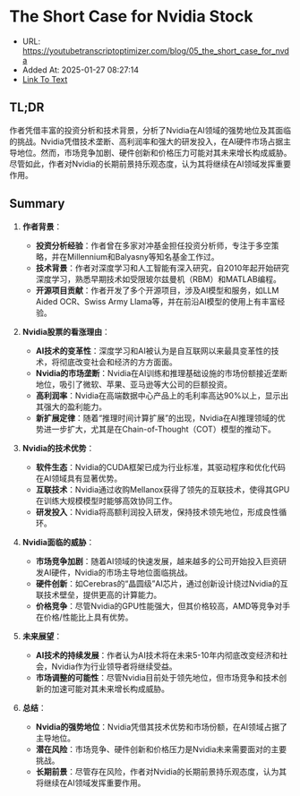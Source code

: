 # The Short Case for Nvidia Stock
- URL: https://youtubetranscriptoptimizer.com/blog/05_the_short_case_for_nvda
- Added At: 2025-01-27 08:27:14
- [Link To Text](2025-01-27-the-short-case-for-nvidia-stock_raw.md)

## TL;DR
作者凭借丰富的投资分析和技术背景，分析了Nvidia在AI领域的强势地位及其面临的挑战。Nvidia凭借技术垄断、高利润率和强大的研发投入，在AI硬件市场占据主导地位。然而，市场竞争加剧、硬件创新和价格压力可能对其未来增长构成威胁。尽管如此，作者对Nvidia的长期前景持乐观态度，认为其将继续在AI领域发挥重要作用。

## Summary
1. **作者背景**：
   - **投资分析经验**：作者曾在多家对冲基金担任投资分析师，专注于多空策略，并在Millennium和Balyasny等知名基金工作过。
   - **技术背景**：作者对深度学习和人工智能有深入研究，自2010年起开始研究深度学习，熟悉早期技术如受限玻尔兹曼机（RBM）和MATLAB编程。
   - **开源项目贡献**：作者开发了多个开源项目，涉及AI模型和服务，如LLM Aided OCR、Swiss Army Llama等，并在前沿AI模型的使用上有丰富经验。

2. **Nvidia股票的看涨理由**：
   - **AI技术的变革性**：深度学习和AI被认为是自互联网以来最具变革性的技术，将彻底改变社会和经济的方方面面。
   - **Nvidia的市场垄断**：Nvidia在AI训练和推理基础设施的市场份额接近垄断地位，吸引了微软、苹果、亚马逊等大公司的巨额投资。
   - **高利润率**：Nvidia在高端数据中心产品上的毛利率高达90%以上，显示出其强大的盈利能力。
   - **新扩展定律**：随着“推理时间计算扩展”的出现，Nvidia在AI推理领域的优势进一步扩大，尤其是在Chain-of-Thought（COT）模型的推动下。

3. **Nvidia的技术优势**：
   - **软件生态**：Nvidia的CUDA框架已成为行业标准，其驱动程序和优化代码在AI领域具有显著优势。
   - **互联技术**：Nvidia通过收购Mellanox获得了领先的互联技术，使得其GPU在训练大规模模型时能够高效协同工作。
   - **研发投入**：Nvidia将高额利润投入研发，保持技术领先地位，形成良性循环。

4. **Nvidia面临的威胁**：
   - **市场竞争加剧**：随着AI领域的快速发展，越来越多的公司开始投入巨资研发AI硬件，Nvidia的市场主导地位面临挑战。
   - **硬件创新**：如Cerebras的“晶圆级”AI芯片，通过创新设计绕过Nvidia的互联技术壁垒，提供更高的计算能力。
   - **价格竞争**：尽管Nvidia的GPU性能强大，但其价格较高，AMD等竞争对手在价格/性能比上具有优势。

5. **未来展望**：
   - **AI技术的持续发展**：作者认为AI技术将在未来5-10年内彻底改变经济和社会，Nvidia作为行业领导者将继续受益。
   - **市场调整的可能性**：尽管Nvidia目前处于领先地位，但市场竞争和技术创新的加速可能对其未来增长构成威胁。

6. **总结**：
   - **Nvidia的强势地位**：Nvidia凭借其技术优势和市场份额，在AI领域占据了主导地位。
   - **潜在风险**：市场竞争、硬件创新和价格压力是Nvidia未来需要面对的主要挑战。
   - **长期前景**：尽管存在风险，作者对Nvidia的长期前景持乐观态度，认为其将继续在AI领域发挥重要作用。
